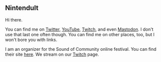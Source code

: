 ## Nintendult

Hi there.

You can find me on [Twitter](https://twitter.com/Nintendult), [YouTube](https://www.youtube.com/channel/UC-M_7sLCZ4JAj3r1pIZmwUQ), [Twitch](https://www.twitch.tv/nintendult), and even [Mastodon](https://mastodon.social/@Nintendult). I don't use that last one often though. You can find me on other places, too, but I won't bore you with links.

I am an organizer for the Sound of Community online festival. You can find their site [here](https://www.soundof.community). We stream on our [Twitch](https://www.twitch.tv/soundofcommunity) page.
